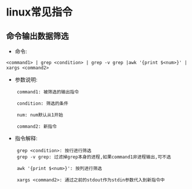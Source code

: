 # linux常见指令

## 命令输出数据筛选

* 命令:

```Shell script
<command1> | grep <condition> | grep -v grep |awk '{print $<num>}' | xargs <command2>
```

* 参数说明:

```text
    command1: 被筛选的输出指令
    
    condition: 筛选的条件

    num: num默认从1开始

    command2: 新指令
```

* 指令解释:
  
```text
    grep <condition>: 按行进行筛选
    grep -v grep: 过滤掉grep本身的进程,如果command1非进程输出,可不选

    awk '{print $<num>}': 按列进行筛选

    xargs <command2>: 通过之前的stdout作为stdin参数代入到新指令中
```
